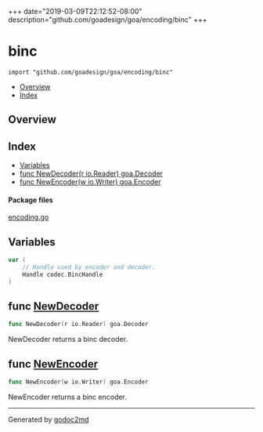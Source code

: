 +++
date="2019-03-09T22:12:52-08:00"
description="github.com/goadesign/goa/encoding/binc"
+++


# binc
`import "github.com/goadesign/goa/encoding/binc"`

* [Overview](#pkg-overview)
* [Index](#pkg-index)

## <a name="pkg-overview">Overview</a>



## <a name="pkg-index">Index</a>
* [Variables](#pkg-variables)
* [func NewDecoder(r io.Reader) goa.Decoder](#NewDecoder)
* [func NewEncoder(w io.Writer) goa.Encoder](#NewEncoder)


#### <a name="pkg-files">Package files</a>
[encoding.go](/src/github.com/goadesign/goa/encoding/binc/encoding.go) 



## <a name="pkg-variables">Variables</a>
``` go
var (
    // Handle used by encoder and decoder.
    Handle codec.BincHandle
)
```


## <a name="NewDecoder">func</a> [NewDecoder](/src/target/encoding.go?s=381:421#L20)
``` go
func NewDecoder(r io.Reader) goa.Decoder
```
NewDecoder returns a binc decoder.



## <a name="NewEncoder">func</a> [NewEncoder](/src/target/encoding.go?s=502:542#L25)
``` go
func NewEncoder(w io.Writer) goa.Encoder
```
NewEncoder returns a binc encoder.








- - -
Generated by [godoc2md](http://godoc.org/github.com/davecheney/godoc2md)
